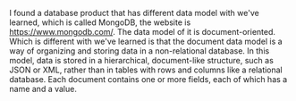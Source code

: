 I found a database product that has different data model with we've learned, which is called MongoDB, the website is https://www.mongodb.com/. The data model of it is document-oriented. Which is different with we've learned is that the document data model is a way of organizing and storing data in a non-relational database. In this model, data is stored in a hierarchical, document-like structure, such as JSON or XML, rather than in tables with rows and columns like a relational database. Each document contains one or more fields, each of which has a name and a value.
